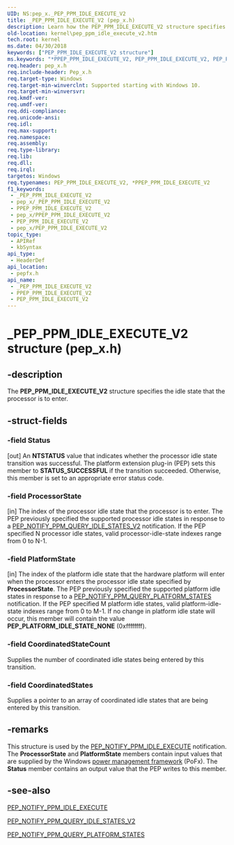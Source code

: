 ```yaml
---
UID: NS:pep_x._PEP_PPM_IDLE_EXECUTE_V2
title: _PEP_PPM_IDLE_EXECUTE_V2 (pep_x.h)
description: Learn how the PEP_PPM_IDLE_EXECUTE_V2 structure specifies the idle state that the processor is to enter.
old-location: kernel\pep_ppm_idle_execute_v2.htm
tech.root: kernel
ms.date: 04/30/2018
keywords: ["PEP_PPM_IDLE_EXECUTE_V2 structure"]
ms.keywords: "*PPEP_PPM_IDLE_EXECUTE_V2, PEP_PPM_IDLE_EXECUTE_V2, PEP_PPM_IDLE_EXECUTE_V2 structure [Kernel-Mode Driver Architecture], PPEP_PPM_IDLE_EXECUTE_V2, PPEP_PPM_IDLE_EXECUTE_V2 structure pointer [Kernel-Mode Driver Architecture], _PEP_PPM_IDLE_EXECUTE_V2, kernel.pep_ppm_idle_execute_v2, pepfx/PEP_PPM_IDLE_EXECUTE_V2, pepfx/PPEP_PPM_IDLE_EXECUTE_V2"
req.header: pep_x.h
req.include-header: Pep_x.h
req.target-type: Windows
req.target-min-winverclnt: Supported starting with Windows 10.
req.target-min-winversvr: 
req.kmdf-ver: 
req.umdf-ver: 
req.ddi-compliance: 
req.unicode-ansi: 
req.idl: 
req.max-support: 
req.namespace: 
req.assembly: 
req.type-library: 
req.lib: 
req.dll: 
req.irql: 
targetos: Windows
req.typenames: PEP_PPM_IDLE_EXECUTE_V2, *PPEP_PPM_IDLE_EXECUTE_V2
f1_keywords:
 - _PEP_PPM_IDLE_EXECUTE_V2
 - pep_x/_PEP_PPM_IDLE_EXECUTE_V2
 - PPEP_PPM_IDLE_EXECUTE_V2
 - pep_x/PPEP_PPM_IDLE_EXECUTE_V2
 - PEP_PPM_IDLE_EXECUTE_V2
 - pep_x/PEP_PPM_IDLE_EXECUTE_V2
topic_type:
 - APIRef
 - kbSyntax
api_type:
 - HeaderDef
api_location:
 - pepfx.h
api_name:
 - _PEP_PPM_IDLE_EXECUTE_V2
 - PPEP_PPM_IDLE_EXECUTE_V2
 - PEP_PPM_IDLE_EXECUTE_V2
---
```


# _PEP_PPM_IDLE_EXECUTE_V2 structure (pep_x.h)


## -description

The <b>PEP_PPM_IDLE_EXECUTE_V2</b> structure specifies the idle state that the processor is to enter.

## -struct-fields

### -field Status

[out] An <b>NTSTATUS</b> value that indicates whether the processor idle state transition was successful. The platform extension plug-in (PEP) sets this member to <b>STATUS_SUCCESSFUL</b> if the transition succeeded. Otherwise, this member is set to an appropriate error status code.

### -field ProcessorState

[in] The index of the processor idle state that the processor is to enter. The PEP previously specified the supported processor idle states in response to a <a href="/windows-hardware/drivers/ddi/pepfx/ns-pepfx-_pep_ppm_query_idle_states_v2">PEP_NOTIFY_PPM_QUERY_IDLE_STATES_V2</a> notification. If the PEP specified N processor idle states, valid processor-idle-state indexes range from 0 to N-1.

### -field PlatformState

[in] The index of the platform idle state that the hardware platform will enter when the processor enters the processor idle state specified by <b>ProcessorState</b>. The PEP previously specified the supported platform idle states in response to a <a href="/windows-hardware/drivers/ddi/pepfx/ns-pepfx-_pep_ppm_query_platform_state">PEP_NOTIFY_PPM_QUERY_PLATFORM_STATES</a> notification. If the PEP specified M platform idle states, valid platform-idle-state indexes range from 0 to M-1. If no change in platform idle state will occur, this member will contain the value <b>PEP_PLATFORM_IDLE_STATE_NONE</b> (0xffffffff).

### -field CoordinatedStateCount

Supplies the number of coordinated idle states being entered by this transition.

### -field CoordinatedStates

Supplies a pointer to an array of coordinated idle states that are being entered by this transition.

## -remarks

This structure is used by the <a href="/windows-hardware/drivers/ddi/pepfx/ns-pepfx-_pep_ppm_idle_execute">PEP_NOTIFY_PPM_IDLE_EXECUTE</a> notification. The <b>ProcessorState</b> and <b>PlatformState</b> members contain input values that are supplied by the Windows <a href="/windows-hardware/drivers/ddi/_kernel/#device-power-management">power management framework</a> (PoFx). The <b>Status</b> member contains an output value that the PEP writes to this member.

## -see-also

<a href="/windows-hardware/drivers/ddi/pepfx/ns-pepfx-_pep_ppm_idle_execute">PEP_NOTIFY_PPM_IDLE_EXECUTE</a>



<a href="/windows-hardware/drivers/ddi/pepfx/ns-pepfx-_pep_ppm_query_idle_states_v2">PEP_NOTIFY_PPM_QUERY_IDLE_STATES_V2</a>



<a href="/windows-hardware/drivers/ddi/pepfx/ns-pepfx-_pep_ppm_query_platform_state">PEP_NOTIFY_PPM_QUERY_PLATFORM_STATES</a>

